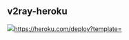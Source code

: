 ## v2ray-heroku

[![](https://www.herokucdn.com/deploy/button.png)](https://heroku.com/deploy?template=https://github.com/qq198812/Hreoku.git)https://heroku.com/deploy?template=




